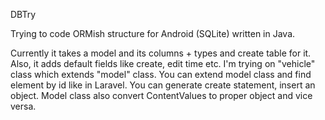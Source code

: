 DBTry

Trying to code ORMish structure for Android (SQLite) written in Java.

Currently it takes a model and its columns + types and create table for it. Also, it adds default fields like create, edit time etc. 
I'm trying on "vehicle" class which extends "model" class.
You can extend model class and find element by id like in Laravel. You can generate create statement, insert an object.
Model class also convert ContentValues to proper object and vice versa.